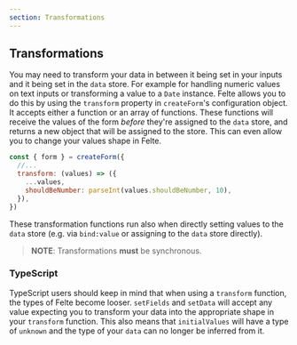 ```yaml
---
section: Transformations
---
```


## Transformations

You may need to transform your data in between it being set in your inputs and it being set in the `data` store. For example for handling numeric values on text inputs or transforming a value to a `Date` instance. Felte allows you to do this by using the `transform` property in `createForm`'s configuration object. It accepts either a function or an array of functions. These functions will receive the values of the form _before_ they're assigned to the `data` store, and returns a new object that will be assigned to the store. This can even allow you to change your values shape in Felte.

```javascript
const { form } = createForm({
  //...
  transform: (values) => ({
    ...values,
    shouldBeNumber: parseInt(values.shouldBeNumber, 10),
  }),
})
```

These transformation functions run also when directly setting values to the `data` store (e.g. via `bind:value` or assigning to the `data` store directly).

> **NOTE**: Transformations **must** be synchronous.

### TypeScript

TypeScript users should keep in mind that when using a `transform` function, the types of Felte become looser. `setFields` and `setData` will accept any value expecting you to transform your data into the appropriate shape in your `transform` function. This also means that `initialValues` will have a type of `unknown` and the type of your `data` can no longer be inferred from it.
